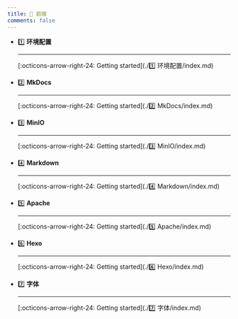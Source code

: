 ```yaml
---
title: 🌵 前端
comments: false
---
```


<div class="grid cards" markdown>

-   1️⃣ __环境配置__

	---

	

	[:octicons-arrow-right-24: Getting started](./1️⃣ 环境配置/index.md)

-   2️⃣ __MkDocs__

	---

	

	[:octicons-arrow-right-24: Getting started](./2️⃣ MkDocs/index.md)

-   3️⃣ __MinIO__

	---

	

	[:octicons-arrow-right-24: Getting started](./3️⃣ MinIO/index.md)

-   4️⃣ __Markdown__

	---

	

	[:octicons-arrow-right-24: Getting started](./4️⃣ Markdown/index.md)

-   5️⃣ __Apache__

	---

	

	[:octicons-arrow-right-24: Getting started](./5️⃣ Apache/index.md)

-   6️⃣ __Hexo__

	---

	

	[:octicons-arrow-right-24: Getting started](./6️⃣ Hexo/index.md)

-   7️⃣ __字体__

	---

	

	[:octicons-arrow-right-24: Getting started](./7️⃣ 字体/index.md)

</div>